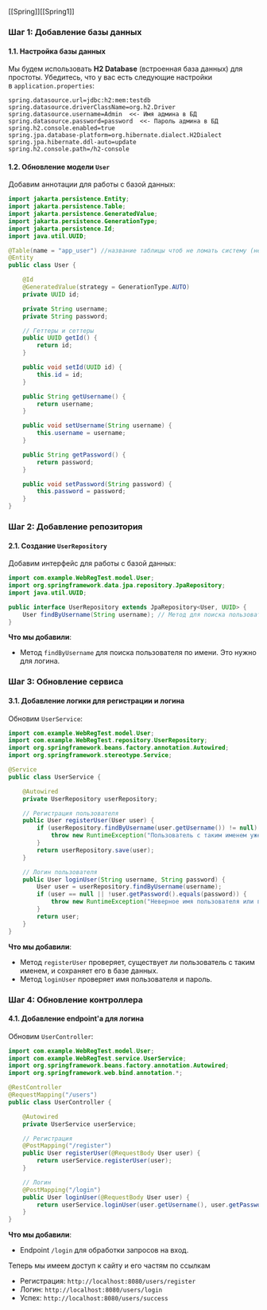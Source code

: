 [[Spring]][[Spring1]]
### Шаг 1: Добавление базы данных

#### 1.1. Настройка базы данных

Мы будем использовать **H2 Database** (встроенная база данных) для простоты. Убедитесь, что у вас есть следующие настройки в `application.properties`:

```properties ignore
spring.datasource.url=jdbc:h2:mem:testdb  
spring.datasource.driverClassName=org.h2.Driver  
spring.datasource.username=Admin  <<- Имя админа в БД
spring.datasource.password=password  <<- Пароль админа в БД
spring.h2.console.enabled=true  
spring.jpa.database-platform=org.hibernate.dialect.H2Dialect  
spring.jpa.hibernate.ddl-auto=update  
spring.h2.console.path=/h2-console
```
#### 1.2. Обновление модели `User`
Добавим аннотации для работы с базой данных:

```java ignore
import jakarta.persistence.Entity;
import jakarta.persistence.Table;
import jakarta.persistence.GeneratedValue;
import jakarta.persistence.GenerationType;
import jakarta.persistence.Id;
import java.util.UUID;

@Table(name = "app_user") //название таблицы чтоб не ломать систему (нельзя называть так же как public class)
@Entity
public class User {

    @Id
    @GeneratedValue(strategy = GenerationType.AUTO)
    private UUID id;

    private String username;
    private String password;

    // Геттеры и сеттеры
    public UUID getId() {
        return id;
    }

    public void setId(UUID id) {
        this.id = id;
    }

    public String getUsername() {
        return username;
    }

    public void setUsername(String username) {
        this.username = username;
    }

    public String getPassword() {
        return password;
    }

    public void setPassword(String password) {
        this.password = password;
    }
}
```

### Шаг 2: Добавление репозитория

#### 2.1. Создание `UserRepository`

Добавим интерфейс для работы с базой данных:

```java ignore
import com.example.WebRegTest.model.User;
import org.springframework.data.jpa.repository.JpaRepository;
import java.util.UUID;

public interface UserRepository extends JpaRepository<User, UUID> {
    User findByUsername(String username); // Метод для поиска пользователя по имени
}
```

**Что мы добавили**:
- Метод `findByUsername` для поиска пользователя по имени. Это нужно для логина.

### Шаг 3: Обновление сервиса

#### 3.1. Добавление логики для регистрации и логина

Обновим `UserService`:

```java ignore
import com.example.WebRegTest.model.User;
import com.example.WebRegTest.repository.UserRepository;
import org.springframework.beans.factory.annotation.Autowired;
import org.springframework.stereotype.Service;

@Service
public class UserService {

    @Autowired
    private UserRepository userRepository;

    // Регистрация пользователя
    public User registerUser(User user) {
        if (userRepository.findByUsername(user.getUsername()) != null) {
            throw new RuntimeException("Пользователь с таким именем уже существует");
        }
        return userRepository.save(user);
    }

    // Логин пользователя
    public User loginUser(String username, String password) {
        User user = userRepository.findByUsername(username);
        if (user == null || !user.getPassword().equals(password)) {
            throw new RuntimeException("Неверное имя пользователя или пароль");
        }
        return user;
    }
}
```

**Что мы добавили**:

- Метод `registerUser` проверяет, существует ли пользователь с таким именем, и сохраняет его в базе данных.
- Метод `loginUser` проверяет имя пользователя и пароль.

### Шаг 4: Обновление контроллера

#### 4.1. Добавление endpoint'а для логина

Обновим `UserController`:

```java ignore
import com.example.WebRegTest.model.User;
import com.example.WebRegTest.service.UserService;
import org.springframework.beans.factory.annotation.Autowired;
import org.springframework.web.bind.annotation.*;

@RestController
@RequestMapping("/users")
public class UserController {

    @Autowired
    private UserService userService;

    // Регистрация
    @PostMapping("/register")
    public User registerUser(@RequestBody User user) {
        return userService.registerUser(user);
    }

    // Логин
    @PostMapping("/login")
    public User loginUser(@RequestBody User user) {
        return userService.loginUser(user.getUsername(), user.getPassword());
    }
}
```

**Что мы добавили**:
- Endpoint `/login` для обработки запросов на вход.

Теперь мы имеем доступ к сайту и его частям по ссылкам
- Регистрация: `http://localhost:8080/users/register`
- Логин: `http://localhost:8080/users/login`
- Успех: `http://localhost:8080/users/success`